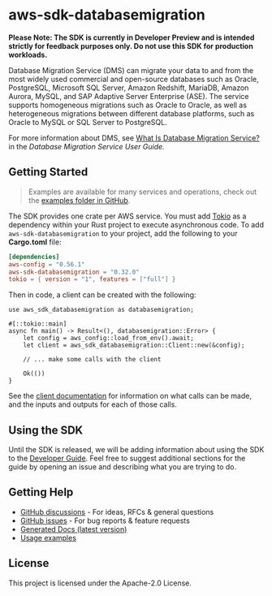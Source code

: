 # aws-sdk-databasemigration

**Please Note: The SDK is currently in Developer Preview and is intended strictly for
feedback purposes only. Do not use this SDK for production workloads.**

Database Migration Service (DMS) can migrate your data to and from the most widely used commercial and open-source databases such as Oracle, PostgreSQL, Microsoft SQL Server, Amazon Redshift, MariaDB, Amazon Aurora, MySQL, and SAP Adaptive Server Enterprise (ASE). The service supports homogeneous migrations such as Oracle to Oracle, as well as heterogeneous migrations between different database platforms, such as Oracle to MySQL or SQL Server to PostgreSQL.

For more information about DMS, see [What Is Database Migration Service?](https://docs.aws.amazon.com/dms/latest/userguide/Welcome.html) in the _Database Migration Service User Guide._

## Getting Started

> Examples are available for many services and operations, check out the
> [examples folder in GitHub](https://github.com/awslabs/aws-sdk-rust/tree/main/examples).

The SDK provides one crate per AWS service. You must add [Tokio](https://crates.io/crates/tokio)
as a dependency within your Rust project to execute asynchronous code. To add `aws-sdk-databasemigration` to
your project, add the following to your **Cargo.toml** file:

```toml
[dependencies]
aws-config = "0.56.1"
aws-sdk-databasemigration = "0.32.0"
tokio = { version = "1", features = ["full"] }
```

Then in code, a client can be created with the following:

```rust,no_run
use aws_sdk_databasemigration as databasemigration;

#[::tokio::main]
async fn main() -> Result<(), databasemigration::Error> {
    let config = aws_config::load_from_env().await;
    let client = aws_sdk_databasemigration::Client::new(&config);

    // ... make some calls with the client

    Ok(())
}
```

See the [client documentation](https://docs.rs/aws-sdk-databasemigration/latest/aws_sdk_databasemigration/client/struct.Client.html)
for information on what calls can be made, and the inputs and outputs for each of those calls.

## Using the SDK

Until the SDK is released, we will be adding information about using the SDK to the
[Developer Guide](https://docs.aws.amazon.com/sdk-for-rust/latest/dg/welcome.html). Feel free to suggest
additional sections for the guide by opening an issue and describing what you are trying to do.

## Getting Help

* [GitHub discussions](https://github.com/awslabs/aws-sdk-rust/discussions) - For ideas, RFCs & general questions
* [GitHub issues](https://github.com/awslabs/aws-sdk-rust/issues/new/choose) - For bug reports & feature requests
* [Generated Docs (latest version)](https://awslabs.github.io/aws-sdk-rust/)
* [Usage examples](https://github.com/awslabs/aws-sdk-rust/tree/main/examples)

## License

This project is licensed under the Apache-2.0 License.

